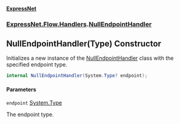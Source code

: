 #### [ExpressNet](ExpressNet.md 'ExpressNet')
### [ExpressNet.Flow.Handlers](ExpressNet.Flow.Handlers.md 'ExpressNet.Flow.Handlers').[NullEndpointHandler](ExpressNet.Flow.Handlers.NullEndpointHandler.md 'ExpressNet.Flow.Handlers.NullEndpointHandler')

## NullEndpointHandler(Type) Constructor

Initializes a new instance of the [NullEndpointHandler](ExpressNet.Flow.Handlers.NullEndpointHandler.md 'ExpressNet.Flow.Handlers.NullEndpointHandler') class with the specified endpoint type.

```csharp
internal NullEndpointHandler(System.Type? endpoint);
```
#### Parameters

<a name='ExpressNet.Flow.Handlers.NullEndpointHandler.NullEndpointHandler(System.Type).endpoint'></a>

`endpoint` [System.Type](https://docs.microsoft.com/en-us/dotnet/api/System.Type 'System.Type')

The endpoint type.